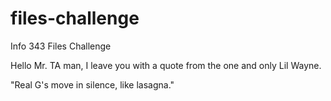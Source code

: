 files-challenge
===============

Info 343 Files Challenge

Hello Mr. TA man, I leave you with a quote from the one and only Lil Wayne.

"Real G's move in silence, like lasagna."
